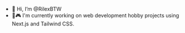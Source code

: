 - 👋 Hi, I’m @RilexBTW
- 🌙🎮 I'm currently working on web development hobby projects using Next.js and Tailwind CSS.
<!---
RilexBTW/RilexBTW is a ✨ special ✨ repository because its `README.md` (this file) appears on your GitHub profile.
You can click the Preview link to take a look at your changes.
--->
